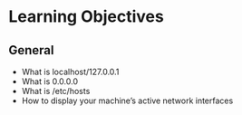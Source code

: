 # Learning Objectives

## General
+ What is localhost/127.0.0.1
+ What is 0.0.0.0
+ What is /etc/hosts
+ How to display your machine’s active network interfaces
